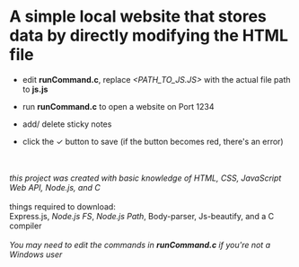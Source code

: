 # A simple local website that stores data by directly modifying the HTML file
- edit **runCommand.c**, replace *<PATH_TO_JS.JS>* with the actual file path to **js.js**

- run **runCommand.c** to open a website on Port 1234
- add/ delete sticky notes
- click the ✓ button to save (if the button becomes red, there's an error)

\
\
*this project was created with basic knowledge of HTML, CSS, JavaScript Web API, Node.js, and C*
\
\
things required to download:
\
Express.js, *Node.js FS*, *Node.js Path*, Body-parser, Js-beautify, and a C compiler
\
\
*You may need to edit the commands in **runCommand.c** if you're not a Windows user*
